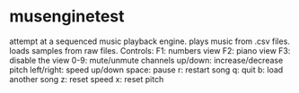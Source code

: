 # musenginetest
 attempt at a sequenced music playback engine.
 plays music from .csv files.
 loads samples from raw files.
 Controls:
  F1: numbers view
  F2: piano view
  F3: disable the view
  0-9: mute/unmute channels
  up/down: increase/decrease pitch
  left/right: speed up/down
  space: pause
  r: restart song
  q: quit
  b: load another song
  z: reset speed
  x: reset pitch